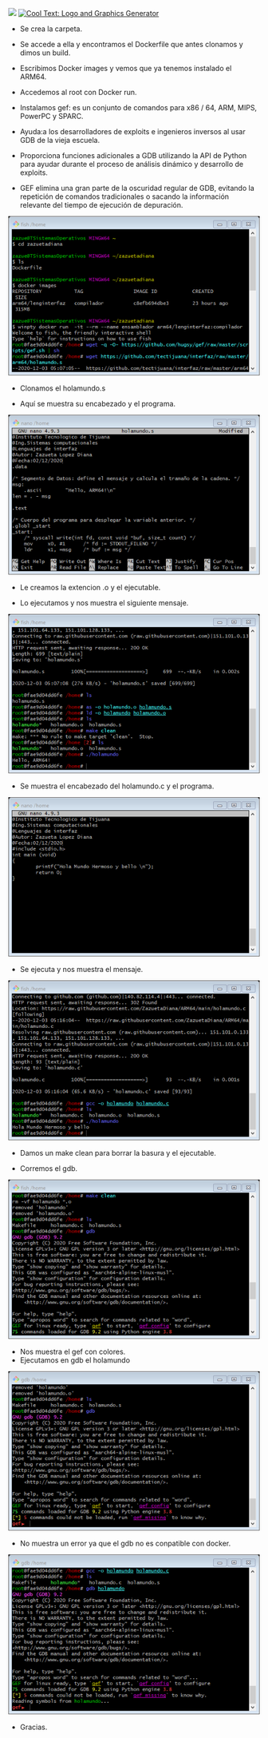 
![](https://images.cooltext.com/5485888.gif)
<a href="http://cooltext.com" target="_top"><img src="https://cooltext.com/images/ct_pixel.gif" width="80" height="15" alt="Cool Text: Logo and Graphics Generator" border="0" /></a>

-	Se crea la carpeta.

-	Se accede a ella y encontramos el Dockerfile que antes clonamos y dimos un build.

-	Escribimos Docker images y vemos que ya tenemos instalado el ARM64.

-	Accedemos al root con Docker run.

-	Instalamos gef: es un conjunto de comandos para x86 / 64, ARM, MIPS, PowerPC y SPARC.

-	Ayuda:a los desarrolladores de exploits e ingenieros inversos al usar GDB de la vieja escuela.

-	 Proporciona funciones adicionales a GDB utilizando la API de Python para ayudar durante el proceso de análisis dinámico y desarrollo de exploits.

-	GEF elimina una gran parte de la oscuridad regular de GDB, evitando la repetición de comandos tradicionales o sacando la información relevante del tiempo de ejecución de depuración.


![](https://github.com/ZazuetaDiana/ARM64/blob/main/image1.png)

-	Clonamos el holamundo.s

-	Aquí se muestra su encabezado y el programa.



![](https://github.com/ZazuetaDiana/ARM64/blob/main/image8.png)

-	Le creamos la extencion .o y el ejecutable.

-	Lo ejecutamos y nos muestra el siguiente mensaje.


![](https://github.com/ZazuetaDiana/ARM64/blob/main/image2.png)


-	Se muestra el encabezado del holamundo.c y el programa.


![](https://github.com/ZazuetaDiana/ARM64/blob/main/image7.png)

-	Se ejecuta y nos muestra el mensaje.


![](https://github.com/ZazuetaDiana/ARM64/blob/main/image3.png)

-	Damos un make clean para borrar la basura y el ejecutable.

-	Corremos el gdb.


![](https://github.com/ZazuetaDiana/ARM64/blob/main/image4.png)


-	Nos muestra el gef con colores.
- Ejecutamos en gdb el holamundo

![](https://github.com/ZazuetaDiana/ARM64/blob/main/image5.png)


- No muestra un error ya que el gdb no es conpatible con docker.

![](https://github.com/ZazuetaDiana/ARM64/blob/main/image6.png)

- Gracias.



